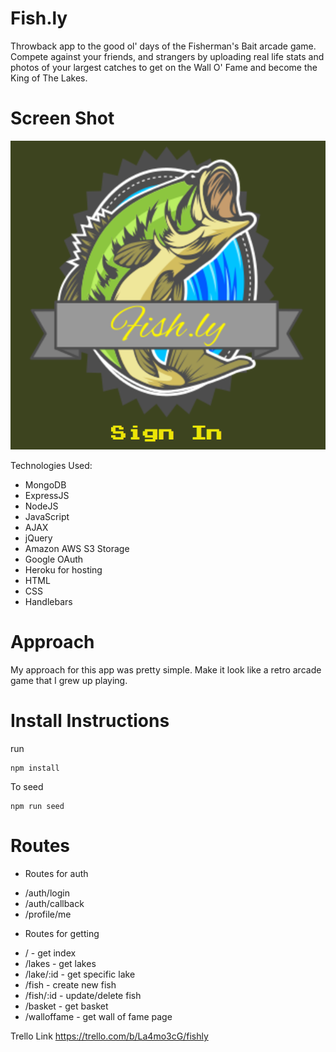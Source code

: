 # Fish.ly

Throwback app to the good ol' days of the Fisherman's Bait arcade game.
Compete against your friends, and strangers by uploading real life stats and photos of your largest catches to get on the Wall O' Fame and become the King of The Lakes.


# Screen Shot
![Image](./screenshot.png?raw=true)

Technologies Used:
* MongoDB
* ExpressJS
* NodeJS
* JavaScript
* AJAX
* jQuery
* Amazon AWS S3 Storage
* Google OAuth
* Heroku for hosting
* HTML
* CSS
* Handlebars


# Approach
My approach for this app was pretty simple.
Make it look like a retro arcade game that I grew up playing.

# Install Instructions
run 

```
npm install
```

To seed
```
npm run seed
```

# Routes
* Routes for auth
- /auth/login
- /auth/callback
- /profile/me

* Routes for getting
- / - get index
- /lakes - get lakes
- /lake/:id - get specific lake
- /fish - create new fish
- /fish/:id - update/delete fish
- /basket - get basket
- /walloffame - get wall of fame page


Trello Link
https://trello.com/b/La4mo3cG/fishly
